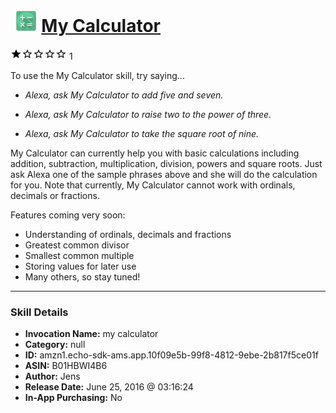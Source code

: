 # &nbsp;<img src="skill_icon" alt="My Calculator icon" width="36"> [My Calculator](http://alexa.amazon.com/#skills/amzn1.echo-sdk-ams.app.10f09e5b-99f8-4812-9ebe-2b817f5ce01f)
![1 stars](../../images/ic_star_black_18dp_1x.png)![1 stars](../../images/ic_star_border_black_18dp_1x.png)![1 stars](../../images/ic_star_border_black_18dp_1x.png)![1 stars](../../images/ic_star_border_black_18dp_1x.png)![1 stars](../../images/ic_star_border_black_18dp_1x.png) 1

To use the My Calculator skill, try saying...

* *Alexa, ask My Calculator to add five and seven.*

* *Alexa, ask My Calculator to raise two to the power of three.*

* *Alexa, ask My Calculator to take the square root of nine.*

My Calculator can currently help you with basic calculations including addition, subtraction, multiplication, division, powers and square roots. Just ask Alexa one of the sample phrases above and she will do the calculation for you. Note that currently, My Calculator cannot work with ordinals, decimals or fractions. 

Features coming very soon:
- Understanding of ordinals, decimals and fractions
- Greatest common divisor
- Smallest common multiple
- Storing values for later use
- Many others, so stay tuned!

***

### Skill Details

* **Invocation Name:** my calculator
* **Category:** null
* **ID:** amzn1.echo-sdk-ams.app.10f09e5b-99f8-4812-9ebe-2b817f5ce01f
* **ASIN:** B01HBWI4B6
* **Author:** Jens
* **Release Date:** June 25, 2016 @ 03:16:24
* **In-App Purchasing:** No
